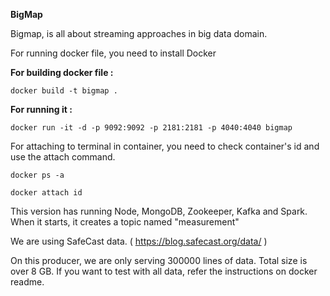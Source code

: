 **BigMap**

Bigmap, is all about streaming approaches in big data domain.

For running docker file, you need to install Docker

**For building docker file :**

`docker build -t bigmap .`

**For running it :**

`docker run -it -d -p 9092:9092 -p 2181:2181 -p 4040:4040 bigmap`

For attaching to terminal in container, you need to check container's id and use the attach command.

`docker ps -a`

`docker attach id`


This version has running Node, MongoDB, Zookeeper, Kafka and Spark. 
When it starts, it creates a topic named "measurement"

We are using SafeCast data. ( https://blog.safecast.org/data/ )

On this producer, we are only serving 300000 lines of data. Total size is over 8 GB. 
If you want to test with all data, refer the instructions on docker readme.